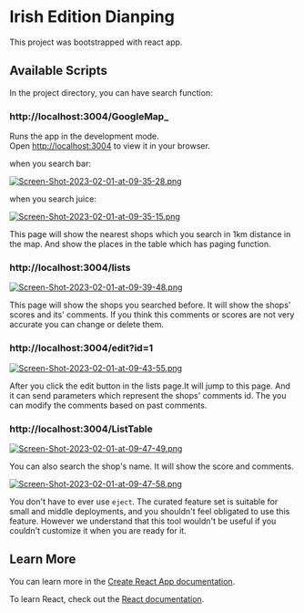 # Irish Edition Dianping

This project was bootstrapped with react app.

## Available Scripts

In the project directory, you can have search function:

### http://localhost:3004/GoogleMap_

Runs the app in the development mode.\
Open [http://localhost:3004](http://localhost:3004) to view it in your browser.

when you search bar:

[![Screen-Shot-2023-02-01-at-09-35-28.png](https://i.postimg.cc/FHf51dVH/Screen-Shot-2023-02-01-at-09-35-28.png)](https://postimg.cc/w1dbGBrC)

when you search juice:

[![Screen-Shot-2023-02-01-at-09-35-15.png](https://i.postimg.cc/fTNJcsrs/Screen-Shot-2023-02-01-at-09-35-15.png)](https://postimg.cc/Cdch030r)

This page will show the nearest shops which you search in 1km distance in the map. And show the places in the table which has paging function.

### http://localhost:3004/lists

[![Screen-Shot-2023-02-01-at-09-39-48.png](https://i.postimg.cc/wTDHkss4/Screen-Shot-2023-02-01-at-09-39-48.png)](https://postimg.cc/GH3ZLtKv)

This page will show the shops you searched before. It will show the shops' scores and its' comments. If you think this comments or scores are not very accurate you can change or delete them.

### http://localhost:3004/edit?id=1

[![Screen-Shot-2023-02-01-at-09-43-55.png](https://i.postimg.cc/kG3MnNb8/Screen-Shot-2023-02-01-at-09-43-55.png)](https://postimg.cc/341Q1v9J)

After you click the edit button in the lists page.It will jump to this page. And it can send parameters which represent the shops' comments id. The you can modify the comments based on past comments.

### http://localhost:3004/ListTable

[![Screen-Shot-2023-02-01-at-09-47-49.png](https://i.postimg.cc/gjQ5hdp6/Screen-Shot-2023-02-01-at-09-47-49.png)](https://postimg.cc/9wPJ36rW)

You can also search the shop's name. It will show the score and comments.

[![Screen-Shot-2023-02-01-at-09-47-58.png](https://i.postimg.cc/rsVW9t8B/Screen-Shot-2023-02-01-at-09-47-58.png)](https://postimg.cc/KkWRGj3f)

You don't have to ever use `eject`. The curated feature set is suitable for small and middle deployments, and you shouldn't feel obligated to use this feature. However we understand that this tool wouldn't be useful if you couldn't customize it when you are ready for it.

## Learn More

You can learn more in the [Create React App documentation](https://facebook.github.io/create-react-app/docs/getting-started).

To learn React, check out the [React documentation](https://reactjs.org/).


